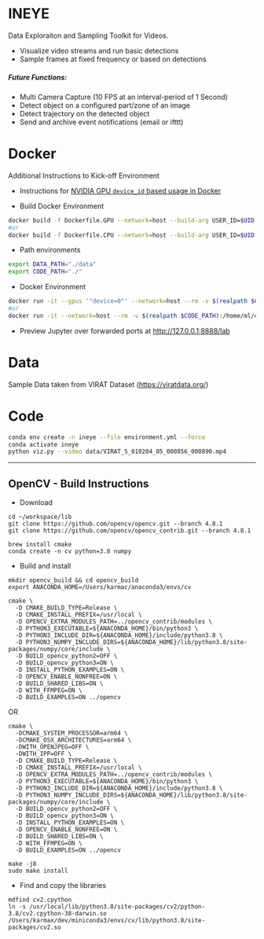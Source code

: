 # INEYE
Data Exploraiton and Sampling Toolkit for Videos. 
- Visualize video streams and run basic detections
- Sample frames at fixed frequency or based on detections 

##### Future Functions:
- Multi Camera Capture (10 FPS at an interval-period of 1 Second)
- Detect object on a configured part/zone of an image 
- Detect trajectory on the detected object
- Send and archive event notifications (email or ifttt)


# Docker

Additional Instructions to Kick-off Environment

- Instructions for [NVIDIA GPU `device_id` based usage in Docker](https://docs.docker.com/config/containers/resource_constraints/#access-an-nvidia-gpu)

- Build Docker Environment
```bash
docker build -f Dockerfile.GPU --network=host --build-arg USER_ID=$UID -t ineye:v0 .
#or
docker build -f Dockerfile.CPU --network=host --build-arg USER_ID=$UID -t ineye:v0.jammy.cpu .
```
- Path environments
```bash
export DATA_PATH="./data"
export CODE_PATH="./"
```
- Docker Environment
```bash
docker run -it --gpus '"device=0"' --network=host --rm -v $(realpath $CODE_PATH):/home/ml/code -v $(realpath $DATA_PATH):/data  -p 8888:8888 -p 6006:6006 --shm-size=8gb --env="DISPLAY" --volume="/tmp/.X11-unix:/tmp/.X11-unix:rw" --name=ineye ineye:v0
#or
docker run -it --network=host --rm -v $(realpath $CODE_PATH):/home/ml/code -v $(realpath $DATA_PATH):/data  -p 8888:8888 -p 6006:6006 --shm-size=8gb --env="DISPLAY" --volume="/tmp/.X11-unix:/tmp/.X11-unix:rw" --name=ineye ineye:v0.jammy.cpu
```
- Preview Jupyter over forwarded ports at http://127.0.0.1:8888/lab

# Data

Sample Data taken from VIRAT Dataset (https://viratdata.org/)

# Code

```bash
conda env create -n ineye --file environment.yml --force
conda activate ineye
python viz.py --video data/VIRAT_S_010204_05_000856_000890.mp4
```

--- 

## OpenCV - Build Instructions
- Download
```
cd ~/workspace/lib
git clone https://github.com/opencv/opencv.git --branch 4.8.1
git clone https://github.com/opencv/opencv_contrib.git --branch 4.8.1
```
```
brew install cmake 
conda create -n cv python=3.8 numpy
```
- Build and install
```
mkdir opencv_build && cd opencv_build
export ANACONDA_HOME=/Users/karmac/anaconda3/envs/cv

cmake \
  -D CMAKE_BUILD_TYPE=Release \
  -D CMAKE_INSTALL_PREFIX=/usr/local \
  -D OPENCV_EXTRA_MODULES_PATH=../opencv_contrib/modules \
  -D PYTHON3_EXECUTABLE=${ANACONDA_HOME}/bin/python3 \
  -D PYTHON3_INCLUDE_DIR=${ANACONDA_HOME}/include/python3.8 \
  -D PYTHON3_NUMPY_INCLUDE_DIRS=${ANACONDA_HOME}/lib/python3.8/site-packages/numpy/core/include \
  -D BUILD_opencv_python2=OFF \
  -D BUILD_opencv_python3=ON \
  -D INSTALL_PYTHON_EXAMPLES=ON \
  -D OPENCV_ENABLE_NONFREE=ON \
  -D BUILD_SHARED_LIBS=ON \
  -D WITH_FFMPEG=ON \
  -D BUILD_EXAMPLES=ON ../opencv
```
OR
```
cmake \
  -DCMAKE_SYSTEM_PROCESSOR=arm64 \
  -DCMAKE_OSX_ARCHITECTURES=arm64 \
  -DWITH_OPENJPEG=OFF \
  -DWITH_IPP=OFF \
  -D CMAKE_BUILD_TYPE=Release \
  -D CMAKE_INSTALL_PREFIX=/usr/local \
  -D OPENCV_EXTRA_MODULES_PATH=../opencv_contrib/modules \
  -D PYTHON3_EXECUTABLE=${ANACONDA_HOME}/bin/python3 \
  -D PYTHON3_INCLUDE_DIR=${ANACONDA_HOME}/include/python3.8 \
  -D PYTHON3_NUMPY_INCLUDE_DIRS=${ANACONDA_HOME}/lib/python3.8/site-packages/numpy/core/include \
  -D BUILD_opencv_python2=OFF \
  -D BUILD_opencv_python3=ON \
  -D INSTALL_PYTHON_EXAMPLES=ON \
  -D OPENCV_ENABLE_NONFREE=ON \
  -D BUILD_SHARED_LIBS=ON \
  -D WITH_FFMPEG=ON \
  -D BUILD_EXAMPLES=ON ../opencv
```
```
make -j8
sudo make install 
```
- Find and copy the libraries 
```
mdfind cv2.cpython
ln -s /usr/local/lib/python3.8/site-packages/cv2/python-3.8/cv2.cpython-38-darwin.so /Users/karmax/dev/miniconda3/envs/cv/lib/python3.8/site-packages/cv2.so
```